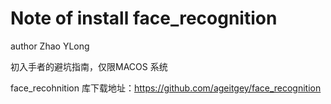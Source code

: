 # Note of install face_recognition
author Zhao YLong


初入手者的避坑指南，仅限MACOS 系统



face_recohnition 库下载地址：https://github.com/ageitgey/face_recognition

